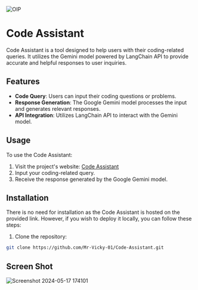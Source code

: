 ![OIP](https://github.com/Mr-Vicky-01/Code-Assistant/assets/143078285/793049f6-4863-42af-ba8e-12657b1e484d)

# Code Assistant

Code Assistant is a tool designed to help users with their coding-related queries. It utilizes the Gemini model powered by LangChain API to provide accurate and helpful responses to user inquiries.

## Features

- **Code Query**: Users can input their coding questions or problems.
- **Response Generation**: The Google Gemini model processes the input and generates relevant responses.
- **API Integration**: Utilizes LangChain API to interact with the Gemini model.

## Usage

To use the Code Assistant:

1. Visit the project's website: [Code Assistant](https://huggingface.co/spaces/Mr-Vicky-01/Code_Assistant)
2. Input your coding-related query.
3. Receive the response generated by the Google Gemini model.

## Installation

There is no need for installation as the Code Assistant is hosted on the provided link. However, if you wish to deploy it locally, you can follow these steps:

1. Clone the repository:

```bash
git clone https://github.com/Mr-Vicky-01/Code-Assistant.git
```
## Screen Shot
![Screenshot 2024-05-17 174101](https://github.com/Mr-Vicky-01/Code-Assistant/assets/143078285/3170a48f-0178-4183-aa6c-acfbcb23b3ec)
